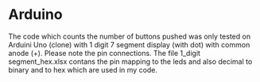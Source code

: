 # Arduino
The code which counts the number of buttons pushed was only tested on Arduini Uno (clone) with 1 digit 7 segment display (with dot)
with common anode (+).
Please note the pin connections.
The file 1_digit segment_hex.xlsx contans the pin mapping to the leds and also decimal to binary and to hex which are used in my code.


